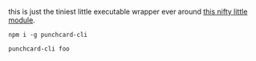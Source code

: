 this is just the tiniest little executable wrapper ever around
[this nifty little module](https://github.com/jfhbrook/node-punchcard).

`npm i -g punchcard-cli`

`punchcard-cli foo`
